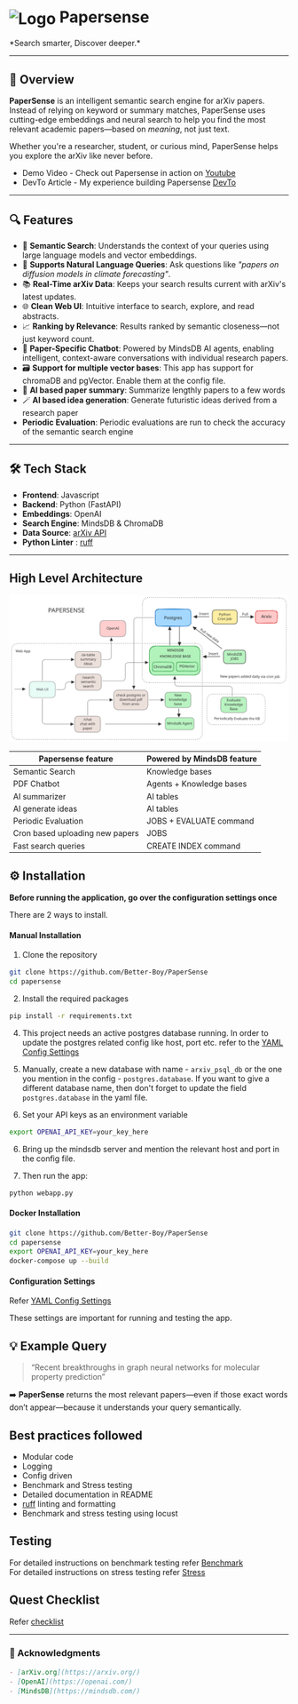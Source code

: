 <h1>
  <img src="https://cdn-icons-png.flaticon.com/512/2541/2541988.png" alt="Logo" width="30" style="vertical-align: middle;">
  Papersense
</h1>
*Search smarter, Discover deeper.*

---

## 🚀 Overview

**PaperSense** is an intelligent semantic search engine for arXiv papers. Instead of relying on keyword or summary matches, PaperSense uses cutting-edge embeddings and neural search to help you find the most relevant academic papers—based on *meaning*, not just text.

Whether you're a researcher, student, or curious mind, PaperSense helps you explore the arXiv like never before.

- Demo Video - Check out Papersense in action on [Youtube](https://www.youtube.com/watch?v=_Aw-lg2cKbA)
- DevTo Article - My experience building Papersense [DevTo](https://dev.to/better-boy/papersense-semantic-arxiv-search-chat-built-with-mindsdb-1kfi)

---

## 🔍 Features

- 🔎 **Semantic Search**: Understands the context of your queries using large language models and vector embeddings.
- 🧬 **Supports Natural Language Queries**: Ask questions like *"papers on diffusion models in climate forecasting"*.
- 📚 **Real-Time arXiv Data**: Keeps your search results current with arXiv's latest updates.
- 🌐 **Clean Web UI**: Intuitive interface to search, explore, and read abstracts.
- 📈 **Ranking by Relevance**: Results ranked by semantic closeness—not just keyword count.
- 🧠 **Paper-Specific Chatbot**: Powered by MindsDB AI agents, enabling intelligent, context-aware conversations with individual research papers.
- 🗃️ **Support for multiple vector bases**: This app has support for chromaDB and pgVector. Enable them at the config file.
- 📝 **AI based paper summary**: Summarize lengthly papers to a few words
- 🪄 **AI based idea generation**: Generate futuristic ideas derived from a research paper
- **Periodic Evaluation**: Periodic evaluations are run to check the accuracy of the semantic search engine
---

## 🛠️ Tech Stack

- **Frontend**: Javascript
- **Backend**: Python (FastAPI)
- **Embeddings**: OpenAI
- **Search Engine**: MindsDB & ChromaDB
- **Data Source**: [arXiv API](https://arxiv.org/help/api)
- **Python Linter** : [ruff](https://docs.astral.sh/ruff/)

---
## High Level Architecture

![architecture](assests/architecture.svg)

|      Papersense feature           | Powered by MindsDB feature  |
| --------------------------------- | --------------------------- |
| Semantic Search                   | Knowledge bases             |
| PDF Chatbot                       | Agents + Knowledge bases    |
| AI summarizer                     | AI tables                   |
| AI generate ideas                 | AI tables                   |
| Periodic Evaluation               | JOBS + EVALUATE command     |
| Cron based uploading new papers   | JOBS                        |
| Fast search queries               | CREATE INDEX command        |


## ⚙️ Installation

**Before running the application, go over the configuration settings once**

There are 2 ways to install.

#### Manual Installation

1. Clone the repository

```bash
git clone https://github.com/Better-Boy/PaperSense
cd papersense
```

2. Install the required packages

```bash
pip install -r requirements.txt
```

4. This project needs an active postgres database running. In order to update the postgres related config like host, port etc. refer to the [YAML Config Settings](/assests/yaml_config.md)

5. Manually, create a new database with name - `arxiv_psql_db` or the one you mention in the config - `postgres.database`. If you want to give a different database name, then don't forget to update the field `postgres.database` in the yaml file.

5. Set your API keys as an environment variable

```bash
export OPENAI_API_KEY=your_key_here
```
6. Bring up the mindsdb server and mention the relevant host and port in the config file.

7. Then run the app:

```bash
python webapp.py
```

#### Docker Installation

```bash
git clone https://github.com/Better-Boy/PaperSense
cd papersense
export OPENAI_API_KEY=your_key_here
docker-compose up --build
```

#### Configuration Settings

Refer [YAML Config Settings](/assests/yaml_config.md)

These settings are important for running and testing the app.

## 💡 Example Query

> “Recent breakthroughs in graph neural networks for molecular property prediction”

➡️ **PaperSense** returns the most relevant papers—even if those exact words don’t appear—because it understands your query semantically.

## Best practices followed

- Modular code
- Logging
- Config driven
- Benchmark and Stress testing
- Detailed documentation in README
- [ruff](https://github.com/astral-sh/ruff) linting and formatting
- Benchmark and stress testing using locust

## Testing

For detailed instructions on benchmark testing refer [Benchmark](/reports/benchmark.md)  
For detailed instructions on stress testing refer [Stress](/reports/stress.md)

## Quest Checklist

Refer [checklist](assests/checklist.md)

---

### 🙏 Acknowledgments

```markdown
- [arXiv.org](https://arxiv.org/)
- [OpenAI](https://openai.com/)
- [MindsDB](https://mindsdb.com/)
```
